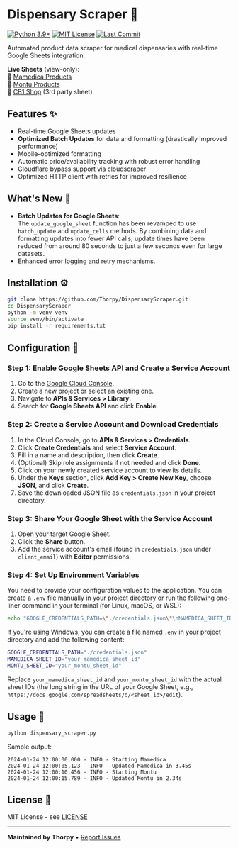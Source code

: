 # Dispensary Scraper 🍁

[![Python 3.9+](https://img.shields.io/badge/python-3.9+-blue.svg)](https://www.python.org/downloads/)
[![MIT License](https://img.shields.io/badge/license-MIT-green.svg)](LICENSE)
[![Last Commit](https://img.shields.io/github/last-commit/Thorpy/DispensaryScraper)](https://github.com/Thorpy/DispensaryScraper/commits/main)

Automated product data scraper for medical dispensaries with real-time Google Sheets integration.

**Live Sheets** (view-only):  
🔗 [Mamedica Products](https://docs.google.com/spreadsheets/d/1VmxZ_1crsz4_h-RxEdtxAI6kdeniUcHxyttlR1T1rJw/edit?usp=sharing)  
🔗 [Montu Products](https://docs.google.com/spreadsheets/d/1Ae_2QK40_VFgn1t4NAkPIvi0FwGu7mh67OK5hOEaQLU/edit?usp=sharing)  
🔗 [CB1 Shop](http://cb1.shop/) (3rd party sheet)

## Features ✨
- Real-time Google Sheets updates
- **Optimized Batch Updates** for data and formatting (drastically improved performance)
- Mobile-optimized formatting
- Automatic price/availability tracking with robust error handling
- Cloudflare bypass support via cloudscraper
- Optimized HTTP client with retries for improved resilience

## What's New 🚀
- **Batch Updates for Google Sheets**:  
  The `update_google_sheet` function has been revamped to use `batch_update` and `update_cells` methods. By combining data and formatting updates into fewer API calls, update times have been reduced from around 80 seconds to just a few seconds even for large datasets.
- Enhanced error logging and retry mechanisms.

## Installation ⚙️
```bash
git clone https://github.com/Thorpy/DispensaryScraper.git
cd DispensaryScraper
python -m venv venv
source venv/bin/activate
pip install -r requirements.txt
```

## Configuration 🔧

### Step 1: Enable Google Sheets API and Create a Service Account
1. Go to the [Google Cloud Console](https://console.cloud.google.com/).
2. Create a new project or select an existing one.
3. Navigate to **APIs & Services > Library**.
4. Search for **Google Sheets API** and click **Enable**.

### Step 2: Create a Service Account and Download Credentials
1. In the Cloud Console, go to **APIs & Services > Credentials**.
2. Click **Create Credentials** and select **Service Account**.
3. Fill in a name and description, then click **Create**.
4. (Optional) Skip role assignments if not needed and click **Done**.
5. Click on your newly created service account to view its details.
6. Under the **Keys** section, click **Add Key > Create New Key**, choose **JSON**, and click **Create**.
7. Save the downloaded JSON file as `credentials.json` in your project directory.

### Step 3: Share Your Google Sheet with the Service Account
1. Open your target Google Sheet.
2. Click the **Share** button.
3. Add the service account's email (found in `credentials.json` under `client_email`) with **Editor** permissions.

### Step 4: Set Up Environment Variables
You need to provide your configuration values to the application. You can create a `.env` file manually in your project directory or run the following one-liner command in your terminal (for Linux, macOS, or WSL):

```bash
echo "GOOGLE_CREDENTIALS_PATH=\"./credentials.json\"\nMAMEDICA_SHEET_ID=\"your_mamedica_sheet_id\"\nMONTU_SHEET_ID=\"your_montu_sheet_id\"" > .env
```

If you're using Windows, you can create a file named `.env` in your project directory and add the following content:

```bash
GOOGLE_CREDENTIALS_PATH="./credentials.json"
MAMEDICA_SHEET_ID="your_mamedica_sheet_id"
MONTU_SHEET_ID="your_montu_sheet_id"
```

Replace `your_mamedica_sheet_id` and `your_montu_sheet_id` with the actual sheet IDs (the long string in the URL of your Google Sheet, e.g., `https://docs.google.com/spreadsheets/d/<sheet_id>/edit`).

## Usage 🚀
```bash
python dispensary_scraper.py
```

Sample output:
```
2024-01-24 12:00:00,000 - INFO - Starting Mamedica
2024-01-24 12:00:05,123 - INFO - Updated Mamedica in 3.45s
2024-01-24 12:00:10,456 - INFO - Starting Montu
2024-01-24 12:00:15,789 - INFO - Updated Montu in 2.34s
```

## License 📄
MIT License - see [LICENSE](LICENSE)

---

**Maintained by Thorpy** • [Report Issues](https://github.com/Thorpy/DispensaryScraper/issues)
